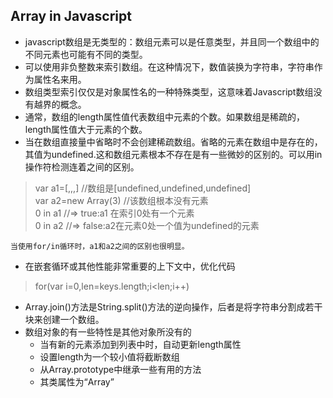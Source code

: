 ## Array in Javascript ##
- javascript数组是无类型的：数组元素可以是任意类型，并且同一个数组中的不同元素也可能有不同的类型。  
- 可以使用非负整数来索引数组。在这种情况下，数值装换为字符串，字符串作为属性名来用。  
- 数组类型索引仅仅是对象属性名的一种特殊类型，这意味着Javascript数组没有越界的概念。
- 通常，数组的length属性值代表数组中元素的个数。如果数组是稀疏的，length属性值大于元素的个数。
- 当在数组直接量中省略时不会创建稀疏数组。省略的元素在数组中是存在的，其值为undefined.这和数组元素根本不存在是有一些微妙的区别的。可以用in操作符检测连着之间的区别。
>var a1=[,,,]			//数组是[undefined,undefined,undefined]  
>var a2=new Array(3)	//该数组根本没有元素  
>0 in a1				//=> true:a1 在索引0处有一个元素  
>0 in a2				//=> false:a2在元素0处一个值为undefined的元素  

    当使用for/in循环时，a1和a2之间的区别也很明显。  
- 在嵌套循环或其他性能非常重要的上下文中，优化代码
>for(var i=0,len=keys.length;i<len;i++)

- Array.join()方法是String.split()方法的逆向操作，后者是将字符串分割成若干块来创建一个数组。
- 数组对象的有一些特性是其他对象所没有的
	- 当有新的元素添加到列表中时，自动更新length属性
	- 设置length为一个较小值将截断数组
	- 从Array.prototype中继承一些有用的方法
	- 其类属性为“Array”
    
